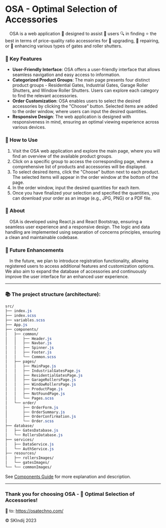 # OSA - Optimal Selection of Accessories

&emsp;OSA is a web application 🔮 designed to assist 👷 users 🔍 in finding ⭐ the best in terms of price-quality ratio accessories for 🔧 upgrading, 🔨 repairing, or 🔱 enhancing various types of gates and roller shutters. 

### 🔩 Key Features

- **User-Friendly Interface**: OSA offers a user-friendly interface that allows seamless navigation and easy access to information.
- **Categorized Product Groups**: The main page presents four distinct product groups - Residential Gates, Industrial Gates, Garage Roller Shutters, and Window Roller Shutters. Users can explore each category to find the relevant accessories.
- **Order Customization**: OSA enables users to select the desired accessories by clicking the "Choose" button. Selected items are added to the order window, where users can input the desired quantities.
- **Responsive Design**: The web application is designed with responsiveness in mind, ensuring an optimal viewing experience across various devices.

### 📝 How to Use

1. Visit the OSA web application and explore the main page, where you will find an overview of the available product groups.
2. Click on a specific group to access the corresponding page, where a comprehensive list of products and accessories will be displayed.
3. To select desired items, click the "Choose" button next to each product. The selected items will appear in the order window at the bottom of the page.
4. In the order window, input the desired quantities for each item.
5. Once you have finalized your selection and specified the quantities, you can download your order as an image (e.g., JPG, PNG) or a PDF file.

### 📒 About

&emsp;OSA is developed using React.js and React Bootstrap, ensuring a seamless user experience and a responsive design. 
The logic and data handling are implemented using separation of concerns principles, ensuring a clean and maintainable codebase.

### 🔭 Future Enhancements

&emsp;In the future, we plan to introduce registration functionality, allowing registered users to access additional features and customization options. We also aim to expand the database of accessories and continuously improve the user interface for an enhanced user experience.

- - -

### 📚 The project structure (architecture):

```css
src/
├── index.js
├── index.scss
├── variables.scss
├── App.js
├── components/
│   ├── common/
│   │   ├── Header.js
│   │   ├── Navbar.js
│   │   ├── Spinner.js
│   │   ├── Footer.js
│   │   └── Common.scss
│   ├── pages/
│   │   ├── MainPage.js
│   │   ├── IndustrialGatesPage.js
│   │   ├── ResidentialGatesPage.js
│   │   ├── GarageRollersPage.js
│   │   ├── WindowRollersPage.js
│   │   ├── ProductPage.js
│   │   ├── NotFoundPage.js
│   │   └── Pages.scss
│   └── order/
│       ├── OrderForm.js
│       ├── OrderSummary.js
│       ├── OrderConfirmation.js
│       └── Order.scss
├── database/
│   ├── GatesDatabase.js
│   └── RollersDatabase.js
├── services/
│   ├── DataService.js
│   └── AuthService.js
├── resources/
│   ├── rollersImages/
│   └── gatesImages/
└── └── commonImages/
```

See [Components Guide](https://github.com/SKindij/OSAtechno-app/blob/main/COMPONENTS.md) for more explanation and description.

- - -

### Thank you for choosing OSA - 🏡 Optimal Selection of Accessories!
🔗 to: <https://osatechno.com/>

©️ SKIndij 2023
